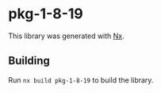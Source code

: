 # pkg-1-8-19

This library was generated with [Nx](https://nx.dev).

## Building

Run `nx build pkg-1-8-19` to build the library.

